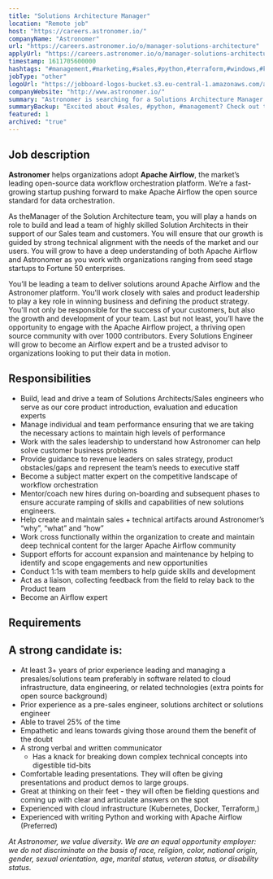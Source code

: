 ```yaml
---
title: "Solutions Architecture Manager"
location: "Remote job"
host: "https://careers.astronomer.io/"
companyName: "Astronomer"
url: "https://careers.astronomer.io/o/manager-solutions-architecture"
applyUrl: "https://careers.astronomer.io/o/manager-solutions-architecture/c/new"
timestamp: 1611705600000
hashtags: "#management,#marketing,#sales,#python,#terraform,#windows,#kubernetes,#docker,#content"
jobType: "other"
logoUrl: "https://jobboard-logos-bucket.s3.eu-central-1.amazonaws.com/astronomer"
companyWebsite: "http://www.astronomer.io/"
summary: "Astronomer is searching for a Solutions Architecture Manager that has 3+ years of prior experience leading and managing a presales/solutions team preferably in software related to cloud infrastructure, data engineering, or related technologies."
summaryBackup: "Excited about #sales, #python, #management? Check out this job post!"
featured: 1
archived: "true"
---
```


## Job description

**Astronomer** helps organizations adopt **Apache Airflow**, the market’s leading open-source data workflow orchestration platform. We’re a fast-growing startup pushing forward to make Apache Airflow the open source standard for data orchestration.

As theManager of the Solution Architecture team, you will play a hands on role to build and lead a team of highly skilled Solution Architects in their support of our Sales team and customers. You will ensure that our growth is guided by strong technical alignment with the needs of the market and our users. You will grow to have a deep understanding of both Apache Airflow and Astronomer as you work with organizations ranging from seed stage startups to Fortune 50 enterprises.

You’ll be leading a team to deliver solutions around Apache Airflow and the Astronomer platform. You'll work closely with sales and product leadership to play a key role in winning business and defining the product strategy. You'll not only be responsible for the success of your customers, but also the growth and development of your team. Last but not least, you’ll have the opportunity to engage with the Apache Airflow project, a thriving open source community with over 1000 contributors. Every Solutions Engineer will grow to become an Airflow expert and be a trusted advisor to organizations looking to put their data in motion.

## Responsibilities

*   Build, lead and drive a team of Solutions Architects/Sales engineers who serve as our core product introduction, evaluation and education experts
*   Manage individual and team performance ensuring that we are taking the necessary actions to maintain high levels of performance
*   Work with the sales leadership to understand how Astronomer can help solve customer business problems
*   Provide guidance to revenue leaders on sales strategy, product obstacles/gaps and represent the team’s needs to executive staff
*   Become a subject matter expert on the competitive landscape of workflow orchestration
*   Mentor/coach new hires during on-boarding and subsequent phases to ensure accurate ramping of skills and capabilities of new solutions engineers.
*   Help create and maintain sales + technical artifacts around Astronomer’s “why”, “what” and “how”
*   Work cross functionally within the organization to create and maintain deep technical content for the larger Apache Airflow community
*   Support efforts for account expansion and maintenance by helping to identify and scope engagements and new opportunities
*   Conduct 1:1s with team members to help guide skills and development
*   Act as a liaison, collecting feedback from the field to relay back to the Product team
*   Become an Airflow expert

## Requirements

## A strong candidate is:

*   At least 3+ years of prior experience leading and managing a presales/solutions team preferably in software related to cloud infrastructure, data engineering, or related technologies (extra points for open source background)
*   Prior experience as a pre-sales engineer, solutions architect or solutions engineer
*   Able to travel 25% of the time
*   Empathetic and leans towards giving those around them the benefit of the doubt
*   A strong verbal and written communicator
    *   Has a knack for breaking down complex technical concepts into digestible tid-bits
*   Comfortable leading presentations. They will often be giving presentations and product demos to large groups.
*   Great at thinking on their feet - they will often be fielding questions and coming up with clear and articulate answers on the spot
*   Experienced with cloud infrastructure (Kubernetes, Docker, Terraform,)
*   Experienced with writing Python and working with Apache Airflow (Preferred)

_At Astronomer, we value diversity. We are an equal opportunity employer: we do not discriminate on the basis of race, religion, color, national origin, gender, sexual orientation, age, marital status, veteran status, or disability status._
